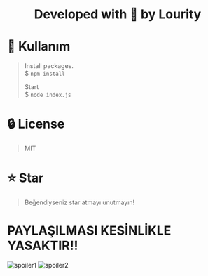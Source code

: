 <div align="center">
    <h1>Developed with 💙 by Lourity</h1>
</div>

# 📜 Kullanım
> Install packages. \
> $ `npm install`
>
> Start \
> $ `node index.js`

# 🔒 License
> MIT

# ⭐ Star
> Beğendiyseniz star atmayı unutmayın!


# PAYLAŞILMASI KESİNLİKLE YASAKTIR!!
![spoiler1](https://user-images.githubusercontent.com/96919081/193471008-0a071a3a-90dc-4726-8c78-364ceebcb843.png)
![spoiler2](https://user-images.githubusercontent.com/96919081/193471010-be4469b6-cd5b-4411-88da-3bc4bd554e69.png)

